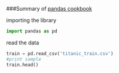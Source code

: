 ###Summary of [pandas cookbook](http://nbviewer.jupyter.org/github/jvns/pandas-cookbook/tree/v0.1/cookbook/)

importing the library

```python
import pandas as pd
```

read the data

```python
train = pd.read_csv('titanic_train.csv')
#print sample 
train.head()
```
